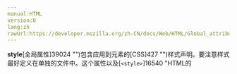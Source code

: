 ```yaml
---
manual:HTML
version:0
lang:zh
rawUrl:https://developer.mozilla.org/zh-CN/docs/Web/HTML/Global_attributes/style#attr-hidden
---
```






**style**[全局属性]39024 "")包含应用到元素的[CSS]427 "")样式声明。要注意样式最好定义在单独的文件中。这个属性以及[`<style>`]16540 "HTML的<style>元素包含了文档的样式化信息或者文档的一部分。指定的样式化星系包含的该元素内，通常是CSS的格式。")元素的主要目的是快速装饰。例如用于测试目的。



**用法注解：**这个属性不能用于传递语义信息。即使所有样式都移除了，页面也应该保留正确语义。通常它不应用于隐藏不相关的信息；这应该使用[**hidden**]39872 "")属性来实现。



## 规范<a name="规范"></a>

Specification | Status | Comment 
[HTML Living Standard<br></br><small>style</small>]39873 "") | Living Standard | No change from latest snapshot,[HTML 5.1]11883 "HTML 5.1") 
[HTML 5.1<br></br><small>style</small>]39874 "") | Recommendation | Snapshot of[HTML Living Standard]11885 "HTML Living Standard"), no change from[HTML5]12136 "HTML5") 
[HTML5<br></br><small>style</small>]39875 "") | Recommendation | Snapshot of[HTML Living Standard]11885 "HTML Living Standard"). From[HTML 4.01 Specification]12545 "HTML 4.01 Specification"), it is now a true global attribute. 
[HTML 4.01 Specification<br></br><small>style</small>]39876 "") | Recommendation | Supported on all elements but[`<base>`]12162 "HTML <base> 元素 指定用于一个文档中包含的所有相对URL的基本URL。一份中只能有一个<base>元素。"),[`<basefont>`]38787 "HTML标签用来设置文档的默认字体大小。使用<font>可以相对于默认字体大小进行变化。"),[`<head>`]8648 "HTML head 元素 规定文档相关的通用信息（元数据），包括文档的标题，文档的样式和脚本的链接（定义）等。"),[`<html>`]12547 "HTML <html> 元素 表示一个HTML文档的根（顶级元素），所所以它也被称为根元素。其他所有其他元素必须是此元素的后代。"),[`<meta>`]26137 "HTML <meta> 元素表示那些不能由其它HTML元相关元素 (<base>, <link>, <script>, <style> 或 <title>) 之一表示的任何元数据信息."),[`<param>`]38830 "HTML <param> 元素(或 HTML Parameter 元素) 定义了 <object>的参数"),[`<script>`]8665 "HTML <script> 元素用于嵌入或引用可执行脚本。"),[`<style>`]16540 "HTML的<style>元素包含了文档的样式化信息或者文档的一部分。指定的样式化星系包含的该元素内，通常是CSS的格式。"), and[`<title>`]38841 "HTML <title> 元素 定义文档的标题，显示在浏览器的标题栏或标签页上。它只可以包含文本，若是包含有标签，则包含的任何标签都不会被解释。"). 
[CSS Style Attributes]39877 "CSS Style Attributes") | Recommendation | Defines the content of the`style`attribute. 


## 浏览器兼容性<a name="浏览器兼容性"></a>


**[We&#39;re converting our compatibility data into a machine-readable JSON format]3344 "")**. This compatibility table still uses the old format, because we haven&#39;t yet converted the data it contains.**[Find out how you can help!]3392 "")**


* 
* 

Feature | Chrome | Firefox (Gecko) | Internet Explorer | Opera | Safari 
Basic support | (Yes) | (Yes) | (Yes) | (Yes) | (Yes) 




## 另见<a name="另见"></a>

* 所有[全局属性]39024 "")



